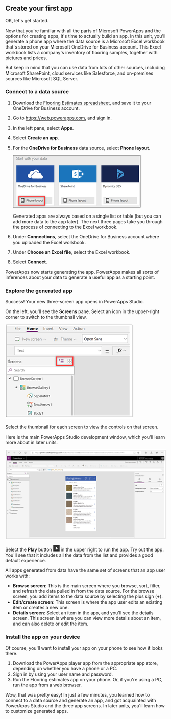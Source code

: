 ## Create your first app

OK, let's get started.

Now that you're familiar with all the parts of Microsoft PowerApps and the options for creating apps, it's time to actually build an app. In this unit, you'll generate a phone app where the data source is a Microsoft Excel workbook that's stored on your Microsoft OneDrive for Business account. This Excel workbook lists a company's inventory of flooring samples, together with pictures and prices. 

But keep in mind that you can use data from lots of other sources, including Microsoft SharePoint, cloud services like Salesforce, and on-premises sources like Microsoft SQL Server.

### Connect to a data source
1.  Download the [Flooring Estimates spreadsheet](https://pwrappssamples.blob.core.windows.net/samples/FlooringEstimates.xlsx), and save it to your OneDrive for Business account.
1. Go to <https://web.powerapps.com>, and sign in.
1. In the left pane, select **Apps**.
1. Select **Create an app**.
1. For the **OneDrive for Business** data source, select **Phone layout**.

    ![Phone app from SharePoint list](../media/powerapps-start-excel.png)

    Generated apps are always based on a single list or table (but you can add more data to the app later). The next three pages take you through the process of connecting to the Excel workbook.

1. Under **Connections**, select the OneDrive for Business account where you uploaded the Excel workbook.
1. Under **Choose an Excel file**, select the Excel workbook.
1. Select **Connect**.

PowerApps now starts generating the app. PowerApps makes all sorts of inferences about your data to generate a useful app as a starting point.

### Explore the generated app
Success! Your new three-screen app opens in PowerApps Studio. 

On the left, you'll see the **Screens** pane. Select an icon in the upper-right corner to switch to the thumbnail view. 

![Toggle the view](../media/powerapps-app-nav.png)

Select the thumbnail for each screen to view the controls on that screen. 

Here is the main PowerApps Studio development window, which you'll learn more about in later units.

![The generated app](../media/powerapps-full-screen2.png)

Select the **Play** button ![Start app preview arrow](../media/powerapps-arrow.png) in the upper right to run the app. Try out the app. You'll see that it includes all the data from the list and provides a good default experience.

All apps generated from data have the same set of screens that an app user works with:

* **Browse screen**: This is the main screen where you browse, sort, filter, and refresh the data pulled in from the data source. For the browse screen, you add items to the data source by selecting the plus sign (**+**).
* **Edit/create screen**: This screen is where the app user edits an existing item or creates a new one.
* **Details screen**: Select an item in the app, and you'll see the details screen. This screen is where you can view more details about an item, and can also delete or edit the item.

### Install the app on your device 
Of course, you'll want to install your app on your phone to see how it looks there.

1. Download the PowerApps player app from the appropriate app store, depending on whether you have a phone or a PC.
2. Sign in by using your user name and password.
3. Run the Flooring estimates app on your phone. Or, if you're using a PC, run the app from a web browser.

Wow, that was pretty easy! In just a few minutes, you learned how to connect to a data source and generate an app, and got acquainted with PowerApps Studio and the three app screens. In later units, you'll learn how to customize generated apps.